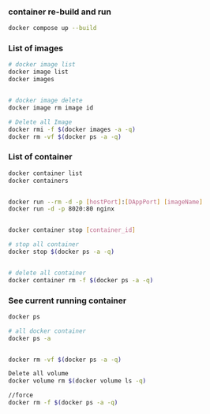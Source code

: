 

### container re-build and run
```sh
docker compose up --build 
```


### List of images

```sh
# docker image list
docker image list
docker images


# docker image delete
docker image rm image id

# Delete all Image
docker rmi -f $(docker images -a -q)
docker rm -vf $(docker ps -a -q)

```

### List of container

```sh
docker container list
docker containers


docker run --rm -d -p [hostPort]:[DAppPort] [imageName]
docker run -d -p 8020:80 nginx


docker container stop [container_id]

# stop all container
docker stop $(docker ps -a -q)


# delete all container
docker container rm -f $(docker ps -a -q)


```



### See current running container

```sh
docker ps

# all docker container 
docker ps -a       


docker rm -vf $(docker ps -a -q)

Delete all volume
docker volume rm $(docker volume ls -q)

//force
docker rm -f $(docker ps -a -q)



```





